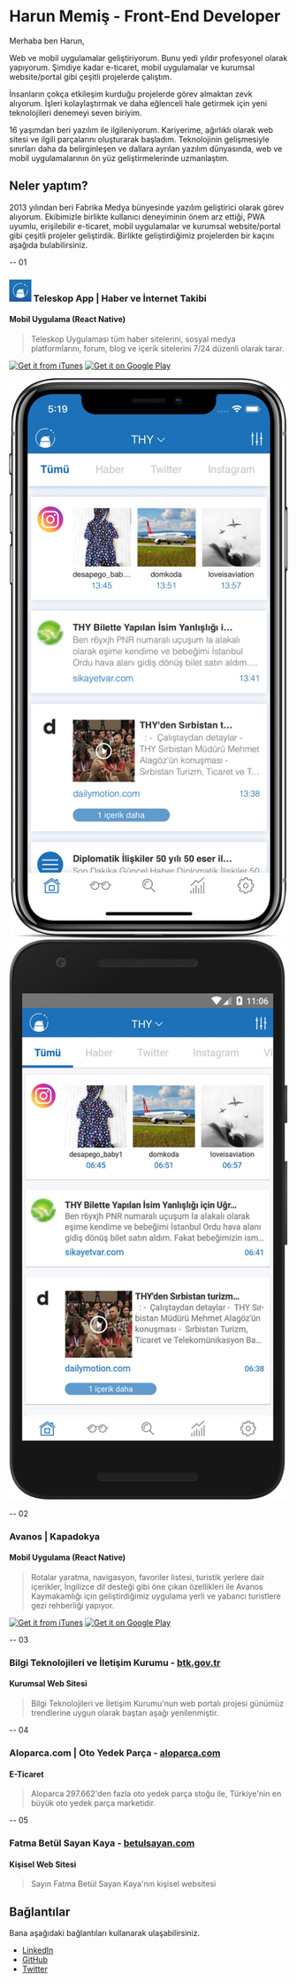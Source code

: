 # Harun Memiş - Front-End Developer

Merhaba ben Harun,

Web ve mobil uygulamalar geliştiriyorum. Bunu yedi yıldır profesyonel olarak yapıyorum. Şimdiye kadar e-ticaret, mobil uygulamalar ve kurumsal website/portal gibi çeşitli projelerde çalıştım.

İnsanların çokça etkileşim kurduğu projelerde görev almaktan zevk alıyorum. İşleri kolaylaştırmak ve daha eğlenceli hale getirmek için yeni teknolojileri denemeyi seven biriyim.

16 yaşımdan beri yazılım ile ilgileniyorum. Kariyerime, ağırlıklı olarak web sitesi ve ilgili parçalarını oluşturarak başladım. Teknolojinin gelişmesiyle sınırları daha da belirginleşen ve dallara ayrılan yazılım dünyasında, web ve mobil uygulamalarının ön yüz geliştirmelerinde uzmanlaştım.

## Neler yaptım?

2013 yılından beri Fabrika Medya bünyesinde yazılım geliştirici olarak görev alıyorum. Ekibimizle birlikte kullanıcı deneyiminin önem arz ettiği, PWA uyumlu, erişilebilir e-ticaret, mobil uygulamalar ve kurumsal website/portal gibi çeşitli projeler geliştirdik. Birlikte geliştirdiğimiz projelerden bir kaçını aşağıda bulabilirsiniz.

-- 01

### ![Teleskop Icon](/static/img/app-icons/teleskop.png) Teleskop App | Haber ve İnternet Takibi

#### Mobil Uygulama (React Native)

> Teleskop Uygulaması tüm haber sitelerini, sosyal medya platformlarını, forum, blog ve içerik sitelerini 7/24 düzenli olarak tarar.

[![Get it from iTunes](https://harunmemis.com.tr/static/img/app-store-badge.svg)](https://itunes.apple.com/tr/app/teleskop/id1442063161) [![Get it on Google Play](https://harunmemis.com.tr/static/img/google-play-store-badge.svg)](https://play.google.com/store/apps/details?id=com.teleskop)

![Teleskop IOS App](/static/img/mockups/mobile-app/teleskop-ios.jpg)
![Teleskop Android App](/static/img/mockups/mobile-app/teleskop-android.jpg)

-- 02

### Avanos | Kapadokya

#### Mobil Uygulama (React Native)

> Rotalar yaratma, navigasyon, favoriler listesi, turistik yerlere dair içerikler, İngilizce dil desteği gibi öne çıkan özellikleri ile Avanos Kaymakamlığı için geliştirdiğimiz uygulama yerli ve yabancı turistlere gezi rehberliği yapıyor.

[![Get it from iTunes](https://harunmemis.com.tr/static/img/app-store-badge.svg)](https://itunes.apple.com/tr/app/avanos-kapadokya/id1447085152) [![Get it on Google Play](https://harunmemis.com.tr/static/img/google-play-store-badge.svg)](https://play.google.com/store/apps/details?id=com.avanos)

-- 03

### Bilgi Teknolojileri ve İletişim Kurumu - [btk.gov.tr](https://www.btk.gov.tr)

#### Kurumsal Web Sitesi

> Bilgi Teknolojileri ve İletişim Kurumu'nun web portalı projesi günümüz trendlerine uygun olarak baştan aşağı yenilenmiştir.

-- 04

### Aloparca.com | Oto Yedek Parça - [aloparca.com](https://www.aloparca.com/)

#### E-Ticaret

> Aloparca 297.662'den fazla oto yedek parça stoğu ile, Türkiye'nin en büyük oto yedek parça marketidir.

-- 05

### Fatma Betül Sayan Kaya - [betulsayan.com](https://www.betulsayan.com/)

#### Kişisel Web Sitesi

> Sayın Fatma Betül Sayan Kaya'nın kişisel websitesi

## Bağlantılar

Bana aşağıdaki bağlantıları kullanarak ulaşabilirsiniz.

- [LinkedIn](https://www.linkedin.com/in/harunmemis)
- [GitHub](https://github.com/h4run)
- [Twitter](https://twitter.com/h4run34)
